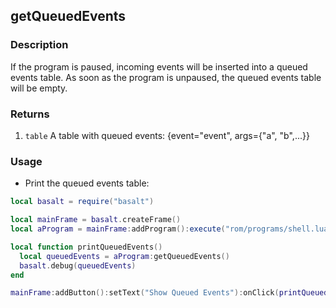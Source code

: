 ## getQueuedEvents

### Description

If the program is paused, incoming events will be inserted into a queued events table. As soon as the program is unpaused, the queued events table will be empty.

### Returns

1. `table`  A table with queued events: {event="event", args={"a", "b",...}}

### Usage

* Print the queued events table:

```lua
local basalt = require("basalt")

local mainFrame = basalt.createFrame()
local aProgram = mainFrame:addProgram():execute("rom/programs/shell.lua")

local function printQueuedEvents()
  local queuedEvents = aProgram:getQueuedEvents()
  basalt.debug(queuedEvents)
end

mainFrame:addButton():setText("Show Queued Events"):onClick(printQueuedEvents)
```

